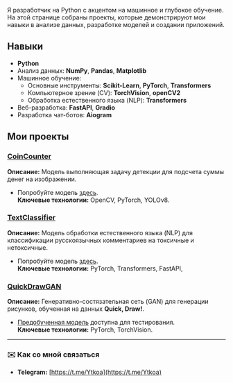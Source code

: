 Я разработчик на Python с акцентом на машинное и глубокое обучение. На этой странице собраны проекты, которые демонстрируют мои навыки в анализе данных, разработке моделей и создании приложений. 

## Навыки  

- **Python**  
- Анализ данных: **NumPy**, **Pandas**, **Matplotlib**  
- Машинное обучение:
  - Основные инструменты: **Scikit-Learn**, **PyTorch**, **Transformers**  
  - Компьютерное зрение (CV): **TorchVision**, **openCV2**  
  - Обработка естественного языка (NLP): **Transformers**  
- Веб-разработка: **FastAPI**, **Gradio**  
- Разработка чат-ботов: **Aiogram**

## Мои проекты  

### [CoinCounter](https://github.com/ivanovot/CoinCounter)  
**Описание:** Модель выполняющая задачу детекции для подсчета суммы денег на изображении.  
- Попробуйте модель [здесь](https://huggingface.co/spaces/ytkoa/CoinCounter).  
**Ключевые технологии:** OpenCV, PyTorch, YOLOv8.

### [TextClassifier](https://github.com/ivanovot/TextClassifier)  
**Описание:** Модель обработки естественного языка (NLP) для классификации русскоязычных комментариев на токсичные и нетоксичные.  
- Попробуйте модель [здесь](https://huggingface.co/spaces/ytkoa/TextClassifier).  
**Ключевые технологии:** PyTorch, Transformers, FastAPI,

### [QuickDrawGAN](https://github.com/ivanovot/QuckDrawGAN)  
**Описание:** Генеративно-состязательная сеть (GAN) для генерации рисунков, обученная на данных **Quick, Draw!**.  
- [Предобученная модель](https://huggingface.co/spaces/ytkoa/QuckDrawGAN) доступна для тестирования.  
**Ключевые технологии:** PyTorch, TorchVision.  
---

### ✉️ Как со мной связаться  
- **Telegram:** [https://t.me/Ytkoa](https://t.me/Ytkoa)    
